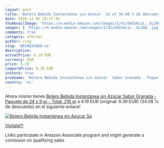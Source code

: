 ```yaml
---
layout: post
title: 'Bolero Bebida Instantánea sin Azúcar  Sa al 34.08 % de descuento'
date: 2020-11-05 20:17:43
thumbnailImage: 'https://m.media-amazon.com/images/I/41zSHZs0czL._SL200_.jpg'
images: [ 'https://m.media-amazon.com/images/I/41zSHZs0czL._SL200_.jpg' ]
comments: true
category: ofertas
author: ring
slug: 'B01HQ43ADQ-es'
description:
actualPrice: 6.19 EUR
currency: EUR
price: 6.19
comparePrice: 9.39 EUR
inStock: true
prodname: 'Bolero Bebida Instantánea sin Azúcar  Sabor Granada - Paquete de 24 x 9 gr - Total: 216 gr'
country: 'es'
---
```


Ahora mismo tienes [Bolero Bebida Instantánea sin Azúcar  Sabor Granada - Paquete de 24 x 9 gr - Total: 216 gr](https://www.amazon.es/dp/B01HQ43ADQ/?tag=tolees-21) a 6.19 EUR (original: 9.39 EUR) (34.08 %  de descuento) en el siguiente enlace!

[![Bolero Bebida Instantánea sin Azúcar  Sa](https://m.media-amazon.com/images/I/41zSHZs0czL._SL200_.jpg)](https://www.amazon.es/dp/B01HQ43ADQ/?tag=tolees-21)

[Visítala!!!](https://www.amazon.es/dp/B01HQ43ADQ/?tag=tolees-21)

Links participate in Amazon Associate program and might generate a comission on qualifying sales
